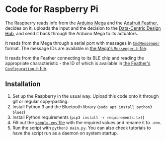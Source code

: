 # Code for Raspberry Pi

The Raspberry reads info from the [Arduino Mega](../mega/README.md) and the [Adafruit Feather](../feather/README.md), decides on it, uploads the input and the decision to the [Data-Centric Design Hub](https://dwd.tudelft.nl/manager/), and send it back through the Arduino Mega to its actuators.

It reads from the Mega through a serial port with messages in [`CmdMessenger`](https://github.com/thijse/Arduino-CmdMessenger) format. The message IDs are available in [the Mega's `Messenger.h` file](../mega/src/Messenger.h).

It reads from the Feather connecting to its BLE chip and reading the appropriate characteristic - the ID of which is available in [the Feather's `Configuration.h` file](../feather/src/Configuration.h).

## Installation

1. Set up the Raspberry in the usual way. Upload this code onto it through git or regular copy-pasting.
2. Install Python 3 and the Bluetooth library (`sudo apt install python3 bluez`)
3. Install Python requirements (`pip3 install -r requirements.txt`)
4. Fill out the [`sample.env` file](./sample.env) with the required values and rename it to `.env`.
5. Run the script with `python3 main.py`. You can also check tutorials to have the script run as a daemon on system startup.
